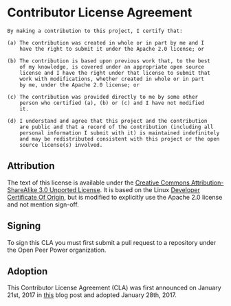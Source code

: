 # Contributor License Agreement

```
By making a contribution to this project, I certify that:

(a) The contribution was created in whole or in part by me and I
    have the right to submit it under the Apache 2.0 license; or

(b) The contribution is based upon previous work that, to the best
    of my knowledge, is covered under an appropriate open source
    license and I have the right under that license to submit that
    work with modifications, whether created in whole or in part
    by me, under the Apache 2.0 license; or

(c) The contribution was provided directly to me by some other
    person who certified (a), (b) or (c) and I have not modified
    it.

(d) I understand and agree that this project and the contribution
    are public and that a record of the contribution (including all
    personal information I submit with it) is maintained indefinitely
    and may be redistributed consistent with this project or the open
    source license(s) involved.
```

## Attribution

The text of this license is available under the [Creative Commons Attribution-ShareAlike 3.0 Unported License](http://creativecommons.org/licenses/by-sa/3.0/).  It is based on the Linux [Developer Certificate Of Origin](http://elinux.org/Developer_Certificate_Of_Origin), but is modified to explicitly use the Apache 2.0 license
and not mention sign-off.

## Signing

To sign this CLA you must first submit a pull request to a repository under the Open Peer Power organization.

## Adoption

This Contributor License Agreement (CLA) was first announced on January 21st, 2017 in [this][cla-blog] blog post and adopted January 28th, 2017.

[cla-blog]: https://open-peer-power.io/blog/2017/01/21/open-peer-power-governance/
